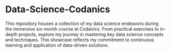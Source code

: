 # Data-Science-Codanics
This repository houses a collection of my data science endeavors during the immersive six-month course at Codanics. From practical exercises to in-depth projects, explore my journey in mastering key data science concepts and techniques. This showcase reflects my commitment to continuous learning and application of data-driven solutions.
